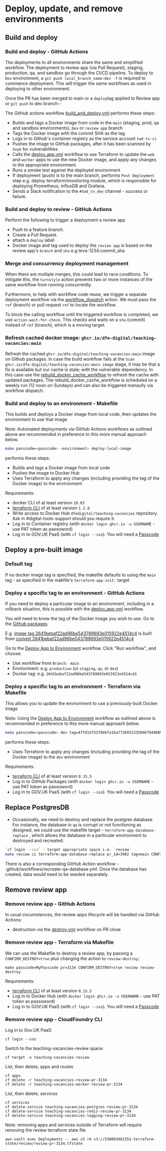 # Deploy, update, and remove environments

## Build and deploy

### Build and deploy - GitHub Actions

The deployments to all environments share the same and simplified workflow. The deployment to review app (via Pull Request), staging, production, qa, and sandbox go through the CI/CD pipeline. To deploy to `Dev` environment, a `git push local_branch_name:dev -f` is required to commence deployment. This will trigger the same workflows as used in deploying to other environment.

Once the PR has been merged to main or a `deploy`tag applied to Review app or `git push` to dev branch:-

The GitHub actions workflow [build_and_deploy.yml](../.github/workflows/build_and_deploy.yml) performs these steps:

- Builds and tags a Docker image from code in the `main` (staging, prod, qa and sandbox environments), `Dev` or `review app` branch
- Tags the Docker image with the commit SHA as the tag
- Logs in to Github's container registry as the service account `twd-tv-ci`
- Pushes the image to GitHub packages, after it has been scanned by `Snyk` for vulnerabilities
- Calls the [deploy_app.yml](../.github/workflows/deploy_app.yml) workflow to use Terraform to update the `web` and `worker` apps to use the new Docker image, and apply any changes to the appropriate environment.
- Runs a smoke test against the deployed environment
- If deployment (push) is to the main branch, performs `Post Deployment` step e.g. deploy terraform/monitoring module, which is responsible for deploying Prometheus, influxDB and Grafana.
- Sends a Slack notification to the `#twd_tv_dev` channel - success or failure.

### Build and deploy to review - GitHub Actions

Perform the following to trigger a deployment a review app

- Push to a feature branch.
- Create a Pull Request.
- attach a `deploy` label
- Docker image and tag used to deploy the `review app` is based on the review app's `branch` and `sha` e.g teva-1234:commit_sha


### Merge and concurrency deployment management
When there are multiple merges, this could lead to race conditions. To mitigate this, the `turnstyle` action prevents two or more instances of the same workflow from running concurrently.

Furthermore, to help with workflow code reuse, we trigger a separate deployment workflow via the [workflow_dispatch](https://docs.github.com/en/actions/reference/events-that-trigger-workflows#workflow_dispatch) action. We must pass the `ref` (branch) or pull request `ref` to locate the workflow.

To block the calling workflow until the triggered workflow is completed, we use `action-wait-for-check`. This checks and waits on a `sha` (commit) instead of `ref` (branch), which is a moving target.


### Refresh cached docker image: `ghcr.io/dfe-digital/teaching-vacancies:main`

Refresh the cached `ghcr.io/dfe-digital/teaching-vacancies:main` image on Github packages. In case the build workflow fails at the `Scan ghcr.io/dfe-digital/teaching-vacancies:main image` stage, it may be that a fix is available but our cache is stale; with the vulnerable dependency. In this case use the [rebuild_docker_cache_workflow](../.github/workflows/rebuild_docker_cache.yml) to refresh the cache with updated packages. The rebuild_docker_cache_workflow is scheduled on a weekly run (12 noon on Sundays) and can also be triggered manaully via workflow dispatch.


### Build and deploy to an environment - Makefile

This builds and deploys a Docker image from local code, then updates the environment to use that image

Note: Automated deployments via GitHub Actions workflows as outlined above are recommended in preference to this more manual approach below.

```bash
make passcode=<passcode> <environment> deploy-local-image
```
performs these steps:

- Builds and tags a Docker image from local code
- Pushes the image to Docker Hub
- Uses Terraform to apply any changes (including providing the tag of the Docker image) to the environment

Requirements:
- docker CLI of at least version `19.03`
- [terraform CLI](https://www.terraform.io/downloads.html) of at least version `1.2.8`
- Write access to Docker Hub `dfedigital/teaching-vacancies` repository. Ask in #digital-tools-support should you require it.
- Log in to Container registry (with `docker login ghcr.io -u USERNAME` - use PAT token as passoword)
- Log in to GOV.UK PaaS (with `cf login --sso`). You will need a [Passcode](https://login.london.cloud.service.gov.uk/passcode)


## Deploy a pre-built image

### Default tag

If no docker image tag is specified, the makefile defaults to using the `main` tag - as specified in the makfile's `terraform-app-init:` target

### Deploy a specific tag to an environment - GitHub Actions

If you need to deploy a particular image to an environment, including in a rollback situation, this is possible with the [deploy_app.yml](/.github/workflows/deploy_app.yml) workflow.

You will need to know the tag of the Docker image you wish to use. Go to the [Github packages](https://github.com/DFE-Digital/teaching-vacancies/pkgs/container/teaching-vacancies)

E.g. [image tag 2641bebaf22ad96be543789693e015922e4514c4](https://hub.docker.com/layers/dfedigital/teaching-vacancies/2641bebaf22ad96be543789693e015922e4514c4/images/sha256-804c11e347b156a65c4ffe504e11e97917550d3ea11fed4e1697fdfc3725f3f7?context=explore)
is built from [commit 2641bebaf22ad96be543789693e015922e4514c4](https://github.com/DFE-Digital/teaching-vacancies/commit/2641bebaf22ad96be543789693e015922e4514c4)

Go to the [Deploy App to Environment](https://github.com/DFE-Digital/teaching-vacancies/actions?query=workflow%3A%22Deploy+App+to+Environment%22) workflow.
Click "Run workflow", and choose:
- Use workflow from `Branch: main`
- Environment: e.g. `production` (or `staging`, `qa`, or `dev`)
- Docker tag: e.g. `2641bebaf22ad96be543789693e015922e4514c41`

### Deploy a specific tag to an environment - Terraform via Makefile

This allows you to update the environment to use a previously-built Docker image

Note: Using the [Deploy App to Environment](https://github.com/DFE-Digital/teaching-vacancies/actions?query=workflow%3A%22Deploy+App+to+Environment%22)  workflow as outlined above is recommended in preference to this more manual approach below.

```bash
make passcode=<passcode> dev tag=47fd1475376bbfa16a773693133569b794408995 terraform-app-apply
```
performs these steps:

- Uses Terraform to apply any changes (including providing the tag of the Docker image) to the `dev` environment

Requirements:
- [terraform CLI](https://www.terraform.io/downloads.html) of at least version `0.15.5`
- Log in to GitHub Packages (with `docker login ghcr.io -u USERNAME` - use PAT token as passoword)
- Log in to GOV.UK PaaS (with `cf login --sso`). You will need a [Passcode](https://login.london.cloud.service.gov.uk/passcode)


## Replace PostgresDB

- Occasionally, we need to destroy and replace the postgres database. For instance, the database in `qa` is corrupt or not functioning as designed, we could use the makefile target - `terraform-app-database-replace` , which allows the database in a particular environment to destroyed and recreated.
```bash
`cf login --sso` - target appropriate space i.e. `review`
make review ci terraform-app-database-replace pr_id=3982 tag=main CONFIRM_REPLACE=yes
```
There is also a corresponding GitHub Action workflow - .github/workflows/recreate-qa-database.yml. Once the database has created, data would need to be seeded separately.


## Remove review app

### Remove review app - GitHub Actions

In usual circumstances, the review apps lifecycle will be handled via GitHub Actions:
- destruction via the [destroy.yml](.github/workflows/destroy.yml) workflow on PR close

### Remove review app - Terraform via Makefile

We can use the Makefile to destroy a review app, by passing a `CONFIRM_DESTROY=true` plus changing the action to `review-destroy`:
```
make passcode=MyPasscode pr=3134 CONFIRM_DESTROY=true review review-destroy
```

Requirements:
- [terraform CLI](https://www.terraform.io/downloads.html) of at least version `0.15.5`
- Log in to Docker Hub (with `docker login ghcr.io -u USERNAME` - use PAT token as passoword)
- Log in to GOV.UK PaaS (with `cf login --sso`). You will need a [Passcode](https://login.london.cloud.service.gov.uk/passcode)

### Remove review app - CloudFoundry CLI

Log in to Gov.UK PaaS:
```
cf login --sso
```

Switch to the teaching-vacancies-review space:
```
cf target -s teaching-vacancies-review
```

List, then delete, apps and routes
```
cf apps
cf delete -r teaching-vacancies-review-pr-3134
cf delete -r teaching-vacancies-worker-review-pr-3134
```

List, then delete, services
```
cf services
cf delete-service teaching-vacancies-postgres-review-pr-3134
cf delete-service teaching-vacancies-redis-review-pr-3134
cf delete-service teaching-vacancies-logging-review-pr-3134
```

Note: removing apps and services outside of Terraform will require removing the review terraform state file
```
aws-vault exec Deployments -- aws s3 rm s3://530003481352-terraform-state/review/review-pr-3134.tfstate
```
